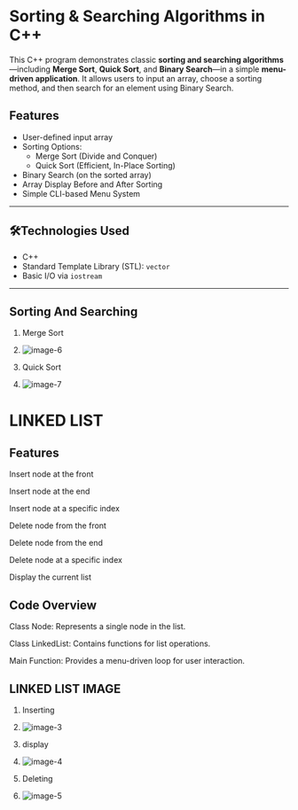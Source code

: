 # Sorting & Searching Algorithms in C++

This C++ program demonstrates classic **sorting and searching algorithms**—including **Merge Sort**, **Quick Sort**, and **Binary Search**—in a simple **menu-driven application**. It allows users to input an array, choose a sorting method, and then search for an element using Binary Search.

##  Features

- User-defined input array
- Sorting Options:
  - Merge Sort (Divide and Conquer)
  - Quick Sort (Efficient, In-Place Sorting)
- Binary Search (on the sorted array)
- Array Display Before and After Sorting
- Simple CLI-based Menu System

---

## 🛠Technologies Used

- C++
- Standard Template Library (STL): `vector`
- Basic I/O via `iostream`

---


## Sorting And Searching

1. Merge Sort
2. ![image-6](https://github.com/user-attachments/assets/af8de6a8-8c82-4411-8ecb-4c7fbafe00b6)


3. Quick Sort
4. ![image-7](https://github.com/user-attachments/assets/b68ec978-df56-4ccc-8e44-2c417dd86244)


# LINKED LIST

## Features
Insert node at the front

Insert node at the end

Insert node at a specific index

Delete node from the front

Delete node from the end

Delete node at a specific index

Display the current list

## Code Overview
Class Node: Represents a single node in the list.

Class LinkedList: Contains functions for list operations.

Main Function: Provides a menu-driven loop for user interaction.


## LINKED LIST IMAGE

1. Inserting
2. ![image-3](https://github.com/user-attachments/assets/bd1b1677-b9ec-4ff5-812b-d4df32a0cbb8)


3. display
4. ![image-4](https://github.com/user-attachments/assets/93230c19-ac5e-4de6-81a8-d0b5f7b55e6d)


2. Deleting
3. ![image-5](https://github.com/user-attachments/assets/7526163c-47a6-4d16-9bdb-dc7081ef870b)
